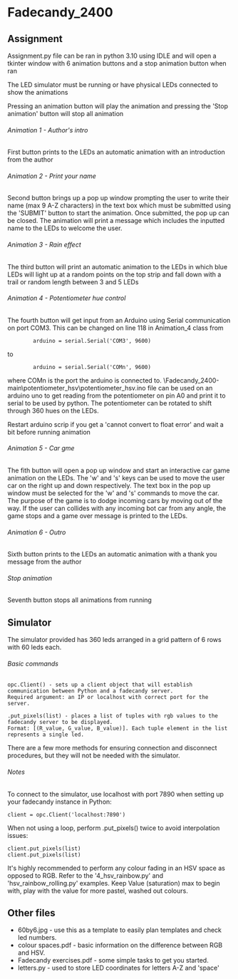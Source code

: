 # Fadecandy_2400

## Assignment

Assignment.py file can be ran in python 3.10 using IDLE and will open a tkinter window with 6 animation buttons and a stop animation button when ran

The LED simulator must be running or have physical LEDs connected to show the animations

Pressing an animation button will play the animation and pressing the 'Stop animation' button will stop all animation

###### Animation 1 - Author's intro

First button prints to the LEDs an automatic animation with an introduction from the author

###### Animation 2 - Print your name

Second button brings up a pop up window prompting the user to write their name (max 9 A-Z characters) in the text box which must be submitted using the 'SUBMIT' button to start the animation. Once submitted, the pop up can be closed. The animation will print a message which includes the inputted name to the LEDs to welcome the user.

###### Animation 3 - Rain effect

The third button will print an automatic animation to the LEDs in which blue LEDs will light up at a random points on the top strip and fall down with a trail or random length between 3 and 5 LEDs

###### Animation 4 - Potentiometer hue control

The fourth button will get input from an Arduino using Serial communication on port COM3. This can be changed on line 118 in Animation_4 class from
```
        arduino = serial.Serial('COM3', 9600)
```
to 
```
        arduino = serial.Serial('COMn', 9600)
```
where COMn is the port the arduino is connected to. \Fadecandy_2400-main\potentiometer_hsv\potentiometer_hsv.ino file can be used on an arduino uno to get reading from the potentiometer on pin A0 and print it to serial to be used by python. The potentiometer can be rotated to shift through 360 hues on the LEDs.

Restart arduino scrip if you get a 'cannot convert to float error' and wait a bit before running animation

###### Animation 5 - Car gme

The fith button will open a pop up window and start an interactive car game animation on the LEDs. The 'w' and 's' keys can be used to move the user car on the right up and down respectively. The text box in the pop up window must be selected for the 'w' and 's' commands to move the car. The purpose of the game is to dodge incoming cars by moving out of the way. If the user can collides with any incoming bot car from any angle, the game stops and a game over message is printed to the LEDs.

###### Animation 6 - Outro

Sixth button prints to the LEDs an automatic animation with a thank you message from the author

###### Stop animation

Seventh button stops all animations from running

## Simulator

The simulator provided has 360 leds arranged in a grid pattern of 6 rows with 60 leds each.

###### Basic commands
```
opc.Client() - sets up a client object that will establish communication between Python and a fadecandy server.
Required argument: an IP or localhost with correct port for the server.
```

```
.put_pixels(list) - places a list of tuples with rgb values to the fadecandy server to be displayed.
Format: [(R_value, G_value, B_value)]. Each tuple element in the list represents a single led.
```

There are a few more methods for ensuring connection and disconnect procedures, but they will not be needed with the simulator.

###### Notes

To connect to the simulator, use localhost with port 7890 when setting up your fadecandy instance in Python: 
```
client = opc.Client('localhost:7890')
```

When not using a loop, perform .put_pixels() twice to avoid interpolation issues:
```
client.put_pixels(list)
client.put_pixels(list)
```

It's highly recommended to perform any colour fading in an HSV space as opposed to RGB. Refer to the '4_hsv_rainbow.py' and 'hsv_rainbow_rolling.py' examples. Keep Value (saturation) max to begin with, play with the value for more pastel, washed out colours.  

## Other files

- 60by6.jpg - use this as a template to easily plan templates and check led numbers.
- colour spaces.pdf - basic information on the difference between RGB and HSV. 
- Fadecandy exercises.pdf - some simple tasks to get you started.
- letters.py - used to store LED coordinates for letters A-Z and 'space'